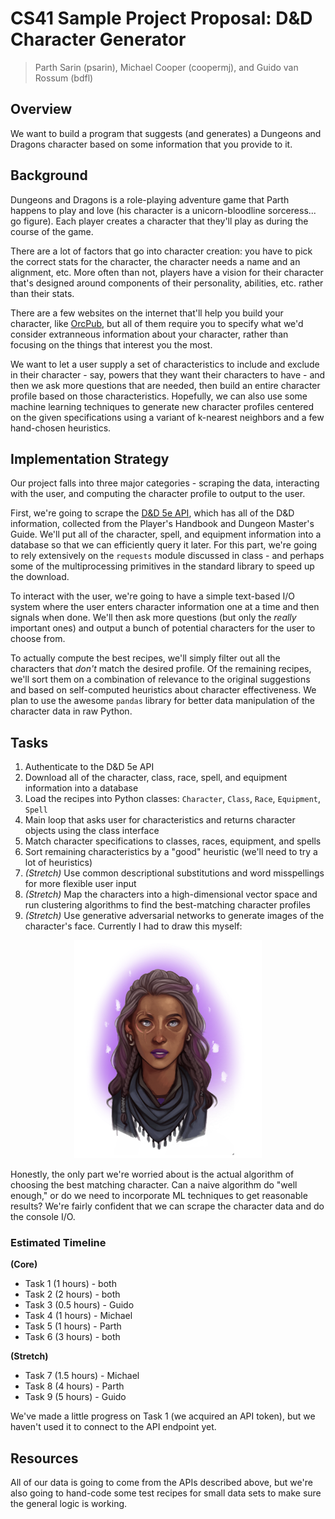 # CS41 Sample Project Proposal: D&D Character Generator

> Parth Sarin (psarin), Michael Cooper (coopermj), and Guido van Rossum (bdfl)


## Overview

We want to build a program that suggests (and generates) a Dungeons and Dragons character based on some information that you provide to it.

## Background

Dungeons and Dragons is a role-playing adventure game that Parth happens to play and love (his character is a unicorn-bloodline sorceress... go figure). Each player creates a character that they'll play as during the course of the game.

There are a lot of factors that go into character creation: you have to pick the correct stats for the character, the character needs a name and an alignment, etc. More often than not, players have a vision for their character that's designed around components of their personality, abilities, etc. rather than their stats.

There are a few websites on the internet that'll help you build your character, like [OrcPub](https://orcpub2.com/pages/dnd/5e/newb-character-builder), but all of them require you to specify what we'd consider extranneous information about your character, rather than focusing on the things that interest you the most.

We want to let a user supply a set of characteristics to include and exclude in their character - say, powers that they want their characters to have - and then we ask more questions that are needed, then build an entire character profile based on those characteristics. Hopefully, we can also use some machine learning techniques to generate new character profiles centered on the given specifications using a variant of k-nearest neighbors and a few hand-chosen heuristics.


## Implementation Strategy

Our project falls into three major categories - scraping the data, interacting with the user, and computing the character profile to output to the user.

First, we're going to scrape the [D&D 5e API](http://www.dnd5eapi.co/), which has all of the D&D information, collected from the Player's Handbook and Dungeon Master's Guide. We'll put all of the character, spell, and equipment information into a database so that we can efficiently query it later. For this part, we're going to rely extensively on the `requests` module discussed in class - and perhaps some of the multiprocessing primitives in the standard library to speed up the download.

To interact with the user, we're going to have a simple text-based I/O system where the user enters character information one at a time and then signals when done. We'll then ask more questions (but only the *really* important ones) and output a bunch of potential characters for the user to choose from.

To actually compute the best recipes, we'll simply filter out all the characters that *don't* match the desired profile. Of the remaining recipes, we'll sort them on a combination of relevance to the original suggestions and based on self-computed heuristics about character effectiveness. We plan to use the awesome `pandas` library for better data manipulation of the character data in raw Python.


## Tasks

1. Authenticate to the D&D 5e API
2. Download all of the character, class, race, spell, and equipment information into a database
3. Load the recipes into Python classes: `Character`, `Class`, `Race`, `Equipment`, `Spell`
4. Main loop that asks user for characteristics and returns character objects using the class interface
5. Match character specifications to classes, races, equipment, and spells
6. Sort remaining characteristics by a "good" heuristic (we'll need to try a lot of heuristics)
7. *(Stretch)* Use common descriptional substitutions and word misspellings for more flexible user input
8. *(Stretch)* Map the characters into a high-dimensional vector space and run clustering algorithms to find the best-matching character profiles
9. *(Stretch)* Use generative adversarial networks to generate images of the character's face. Currently I had to draw this myself:
<p align="center">
	<img src="Kali.png" style="max-width: 300px" alt="Parth's D&D Character." />
</p>

Honestly, the only part we're worried about is the actual algorithm of choosing the best matching character. Can a naive algorithm do "well enough," or do we need to incorporate ML techniques to get reasonable results? We're fairly confident that we can scrape the character data and do the console I/O.


### Estimated Timeline

**(Core)**

* Task 1 (1 hours) - both
* Task 2 (2 hours) - both
* Task 3 (0.5 hours) - Guido
* Task 4 (1 hours) - Michael
* Task 5 (1 hours) - Parth
* Task 6 (3 hours) - both

**(Stretch)**

* Task 7 (1.5 hours) - Michael
* Task 8 (4 hours) - Parth
* Task 9 (5 hours) - Guido

We've made a little progress on Task 1 (we acquired an API token), but we haven't used it to connect to the API endpoint yet.


## Resources

All of our data is going to come from the APIs described above, but we're also going to hand-code some test recipes for small data sets to make sure the general logic is working. 
